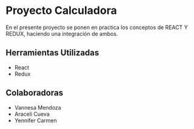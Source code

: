 # Proyecto Calculadora

En el presente proyecto se ponen en practica los conceptos de REACT Y REDUX, haciendo una integración de ambos.

## Herramientas Utilizadas

- React
- Redux


## Colaboradoras

- Vannesa Mendoza
- Araceli Cueva
- Yennifer Carmen
